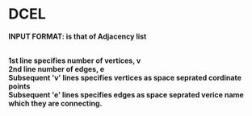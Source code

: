 # DCEL<br>
<b>INPUT FORMAT: is that of Adjacency list<b><br><br>

1st line specifies number of vertices, v<br>
2nd line number of edges, e<br>
Subsequent 'v' lines specifies vertices as space seprated cordinate points <br>
Subsequent 'e' lines specifies edges as space seprated verice name which they are connecting.<br>
